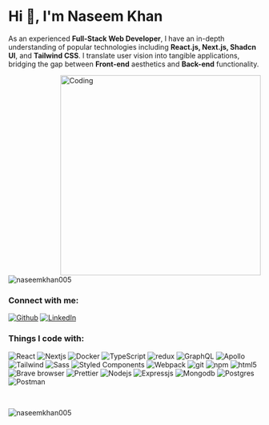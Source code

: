 <h1>Hi 👋, I'm Naseem Khan</h1>
<p>As an experienced <b>Full-Stack Web Developer</b>, I have an in-depth understanding of popular technologies including <b>React.js, Next.js, Shadcn UI</b>, and <b>Tailwind CSS</b>. I translate user vision into tangible applications, bridging the gap between <b>Front-end</b> aesthetics and <b>Back-end</b> functionality.</p>

<img align="right" alt="Coding" width="400" src="https://cdn.dribbble.com/users/1162077/screenshots/3848914/media/7ed7d5ca074b48b328150e5a231e8d1f.gif" />

<p align="left"> <img src="https://komarev.com/ghpvc/?username=naseemkhan005&label=Profile%20views&color=0e75b6&style=flat" alt="naseemkhan005" /> </p>

<h3 align="left">Connect with me:</h3>
<p><a  href="https://github.com/NaseemKhan005"  target="_blank"><img  alt="Github"  src="https://img.shields.io/badge/GitHub-%2312100E.svg?&style=for-the-badge&logo=Github&logoColor=white" /></a>  <a  href="https://www.linkedin.com/in/naseemkhann"  target="_blank"><img  alt="LinkedIn"  src="https://img.shields.io/badge/linkedin-%230077B5.svg?&style=for-the-badge&logo=linkedin&logoColor=white" /></a> 
</p>

<h3 align="left">Things I code with:</h3>
<p align="left"> 
<img  alt="React"  src="https://img.shields.io/badge/-React-45b8d8?style=flat-square&logo=react&logoColor=white" />

<img  alt="Nextjs"  src="https://img.shields.io/badge/next.js-000000?style=for-the-badge&logo=nextdotjs&logoColor=white" />

<img  alt="Docker"  src="https://img.shields.io/badge/-Docker-46a2f1?style=flat-square&logo=docker&logoColor=white" />

<img  alt="TypeScript"  src="https://img.shields.io/badge/-TypeScript-007ACC?style=flat-square&logo=typescript&logoColor=white" />

<img  alt="redux"  src="https://img.shields.io/badge/-Redux-764ABC?style=flat-square&logo=redux&logoColor=white" />

<img  alt="GraphQL"  src="https://img.shields.io/badge/-GraphQL-E10098?style=flat-square&logo=graphql&logoColor=white" />

<img  alt="Apollo"  src="https://img.shields.io/badge/-Apollo%20GraphQL-311C87?style=flat-square&logo=apollo-graphql&logoColor=white" />

<img  alt="Tailwind"  src="https://img.shields.io/badge/tailwindcss-0F172A?&logo=tailwindcss" />

<img  alt="Sass"  src="https://img.shields.io/badge/-Sass-CC6699?style=flat-square&logo=sass&logoColor=white" />

<img  alt="Styled Components"  src="https://img.shields.io/badge/-Styled_Components-db7092?style=flat-square&logo=styled-components&logoColor=white" />

<img  alt="Webpack"  src="https://img.shields.io/badge/-Webpack-8DD6F9?style=flat-square&logo=webpack&logoColor=white" />

<img  alt="git"  src="https://img.shields.io/badge/-Git-F05032?style=flat-square&logo=git&logoColor=white" />

<img  alt="npm"  src="https://img.shields.io/badge/-NPM-CB3837?style=flat-square&logo=npm&logoColor=white" />

<img  alt="html5"  src="https://img.shields.io/badge/-HTML5-E34F26?style=flat-square&logo=html5&logoColor=white" />

<img  alt="Brave browser"  src="https://img.shields.io/badge/-Brave_Browser-FB542B?style=flat-square&logo=brave&logoColor=white" />

<img  alt="Prettier"  src="https://img.shields.io/badge/-Prettier-F7B93E?style=flat-square&logo=prettier&logoColor=white" />

<img  alt="Nodejs"  src="https://img.shields.io/badge/-Nodejs-43853d?style=flat-square&logo=Node.js&logoColor=white" />

<img  alt="Expressjs"  src="https://img.shields.io/badge/Express.js-000000?logo=express&logoColor=fff&style=flat" />

<img  alt="Mongodb"  src="https://img.shields.io/badge/-MongoDB-13aa52?style=for-the-badge&logo=mongodb&logoColor=white" />

<img  alt="Postgres"  src="https://img.shields.io/badge/postgresql-4169e1?style=for-the-badge&logo=postgresql&logoColor=white" />

<img  alt="Postman"  src="https://img.shields.io/badge/Postman-FF6C37?style=for-the-badge&logo=Postman&logoColor=white" />
</p>

<br/>
<p><img align="left" src="https://github-readme-stats.vercel.app/api/top-langs?username=naseemkhan005&show_icons=true&locale=en&layout=compact" alt="naseemkhan005" /></p>
